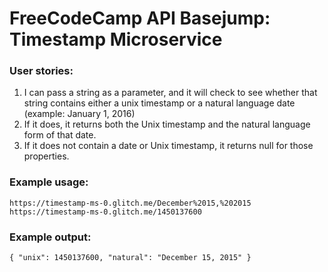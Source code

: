 <h1>FreeCodeCamp API Basejump: Timestamp Microservice</h1>
<h3>User stories:</h3>
<ol>
  <li>I can pass a string as a parameter, and it will check to see whether that string contains either a unix timestamp or a natural language date (example: January 1, 2016)</li>
  <li>If it does, it returns both the Unix timestamp and the natural language form of that date.</li>
  <li>If it does not contain a date or Unix timestamp, it returns null for those properties.</li>
</ol>
<h3>Example usage:</h3>
<code>https://timestamp-ms-0.glitch.me/December%2015,%202015</code>
<br>
<code>https://timestamp-ms-0.glitch.me/1450137600</code>
<h3>Example output:</h3>
<code>{ "unix": 1450137600, "natural": "December 15, 2015" }</code>
